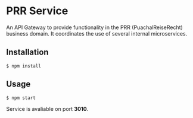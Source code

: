 # PRR Service
An API Gateway to provide functionality in the PRR (PuachalReiseRecht) business domain.
It coordinates the use of several internal microservices.

## Installation

```shell script
$ npm install
```
 
## Usage

```shell script
$ npm start
````
Service is avaliable on port **3010**.
